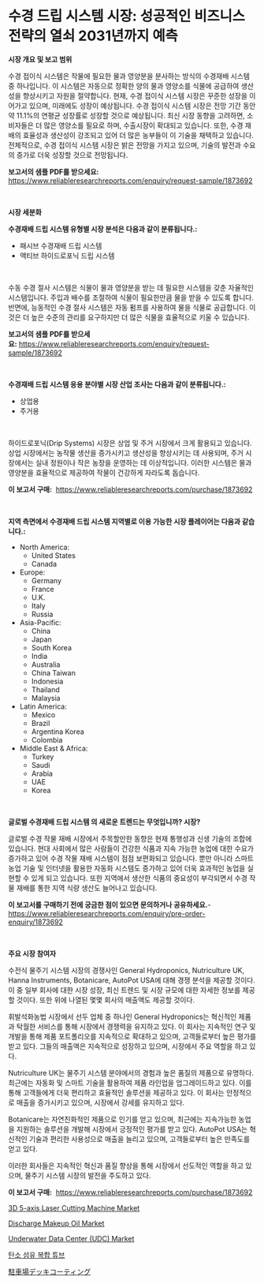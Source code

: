<p><h1>수경 드립 시스템 시장: 성공적인 비즈니스 전략의 열쇠 2031년까지 예측</h1></p><p><strong>시장 개요 및 보고 범위</strong></p>
<p><p>수경 접이식 시스템은 작물에 필요한 물과 영양분을 분사하는 방식의 수경재배 시스템 중 하나입니다. 이 시스템은 자동으로 정확한 양의 물과 영양소를 식물에 공급하여 생산성을 향상시키고 자원을 절약합니다. 현재, 수경 접이식 시스템 시장은 꾸준한 성장을 이어가고 있으며, 미래에도 성장이 예상됩니다. 수경 접이식 시스템 시장은 전망 기간 동안 약 11.1%의 연평균 성장률로 성장할 것으로 예상됩니다. 최신 시장 동향을 고려하면, 소비자들은 더 많은 영양소를 필요로 하며, 수출시장이 확대되고 있습니다. 또한, 수경 재배의 효율성과 생산성이 강조되고 있어 더 많은 농부들이 이 기술을 채택하고 있습니다. 전체적으로, 수경 접이식 시스템 시장은 밝은 전망을 가지고 있으며, 기술의 발전과 수요의 증가로 더욱 성장할 것으로 전망됩니다.</p></p>
<p><strong>보고서의 샘플 PDF를 받으세요:</strong> <a href="https://www.reliableresearchreports.com/enquiry/request-sample/1873692">https://www.reliableresearchreports.com/enquiry/request-sample/1873692</a></p>
<p>&nbsp;</p>
<p><strong>시장 세분화</strong></p>
<p><strong>수경재배 드립 시스템 유형별 시장 분석은 다음과 같이 분류됩니다.:</strong></p>
<p><ul><li>패시브 수경재배 드립 시스템</li><li>액티브 하이드로포닉 드립 시스템</li></ul></p>
<p>&nbsp;</p>
<p><p>수동 수경 절사 시스템은 식물이 물과 영양분을 받는 데 필요한 시스템을 갖춘 자율적인 시스템입니다. 주입과 배수를 조절하여 식물이 필요한만큼 물을 받을 수 있도록 합니다. 반면에, 능동적인 수경 절사 시스템은 자동 펌프를 사용하여 물을 식물로 공급합니다. 이것은 더 높은 수준의 관리를 요구하지만 더 많은 식물을 효율적으로 키울 수 있습니다.</p></p>
<p><strong>보고서의 샘플 PDF를 받으세요:</strong>&nbsp;<a href="https://www.reliableresearchreports.com/enquiry/request-sample/1873692">https://www.reliableresearchreports.com/enquiry/request-sample/1873692</a></p>
<p>&nbsp;</p>
<p><strong> 수경재배 드립 시스템 응용 분야별 시장 산업 조사는 다음과 같이 분류됩니다.:</strong></p>
<p><ul><li>상업용</li><li>주거용</li></ul></p>
<p>&nbsp;</p>
<p><p>하이드로포닉(Drip Systems) 시장은 상업 및 주거 시장에서 크게 활용되고 있습니다. 상업 시장에서는 농작물 생산을 증가시키고 생산성을 향상시키는 데 사용되며, 주거 시장에서는 실내 정원이나 작은 농장을 운영하는 데 이상적입니다. 이러한 시스템은 물과 영양분을 효율적으로 제공하여 작물이 건강하게 자라도록 돕습니다.</p></p>
<p><strong>이 보고서 구매:</strong>&nbsp; <a href="https://www.reliableresearchreports.com/purchase/1873692">https://www.reliableresearchreports.com/purchase/1873692</a></p>
<p>&nbsp;</p>
<p><strong>지역 측면에서 수경재배 드립 시스템 지역별로 이용 가능한 시장 플레이어는 다음과 같습니다.:</strong></p>
<p><ul>
    <li>
        North America:
        <ul>
            <li>United States</li>
            <li>Canada</li>
        </ul>
    </li>
    <li>
        Europe:
        <ul>
            <li>Germany</li>
            <li>France</li>
            <li>U.K.</li>
            <li>Italy</li>
            <li>Russia</li>
        </ul>
    </li>
    <li>
        Asia-Pacific:
        <ul>
            <li>China</li>
            <li>Japan</li>
            <li>South Korea</li>
            <li>India</li>
            <li>Australia</li>
            <li>China Taiwan</li>
            <li>Indonesia</li>
            <li>Thailand</li>
            <li>Malaysia</li>
        </ul>
    </li>
    <li>
        Latin America:
        <ul>
            <li>Mexico</li>
            <li>Brazil</li>
            <li>Argentina Korea</li>
            <li>Colombia</li>
        </ul>
    </li>
    <li>
        Middle East & Africa:
        <ul>
            <li>Turkey</li>
            <li>Saudi</li>
            <li>Arabia</li>
            <li>UAE</li>
            <li>Korea</li>
        </ul>
    </li>
    </ul></p>
<p>&nbsp;</p>
<p><strong>글로벌 수경재배 드립 시스템 의 새로운 트렌드는 무엇입니까? 시장?</strong></p>
<p><p>글로벌 수경 작물 재배 시장에서 주목할만한 동향은 현재 통행성과 신생 기술의 조합에 있습니다. 현대 사회에서 많은 사람들이 건강한 식품과 지속 가능한 농업에 대한 수요가 증가하고 있어 수경 작물 재배 시스템이 점점 보편화되고 있습니다. 뿐만 아니라 스마트 농업 기술 및 인터넷을 활용한 자동화 시스템도 증가하고 있어 더욱 효과적인 농업을 실현할 수 있게 되고 있습니다. 또한 지역에서 생산한 식품의 중요성이 부각되면서 수경 작물 재배를 통한 지역 식량 생산도 늘어나고 있습니다.</p></p>
<p><strong>이 보고서를 구매하기 전에 궁금한 점이 있으면 문의하거나 공유하세요.</strong>- <a href="https://www.reliableresearchreports.com/enquiry/pre-order-enquiry/1873692">https://www.reliableresearchreports.com/enquiry/pre-order-enquiry/1873692</a></p>
<p>&nbsp;</p>
<p><strong>주요 시장 참여자</strong></p>
<p><p>수전식 물주기 시스템 시장의 경쟁사인 General Hydroponics, Nutriculture UK, Hanna Instruments, Botanicare, AutoPot USA에 대해 경쟁 분석을 제공할 것이다. 이 중 일부 회사에 대한 시장 성장, 최신 트렌드 및 시장 규모에 대한 자세한 정보를 제공할 것이다. 또한 위에 나열된 몇몇 회사의 매출액도 제공할 것이다.</p><p>휘발석화농법 시장에서 선두 업체 중 하나인 General Hydroponics는 혁신적인 제품과 탁월한 서비스를 통해 시장에서 경쟁력을 유지하고 있다. 이 회사는 지속적인 연구 및 개발을 통해 제품 포트폴리오를 지속적으로 확대하고 있으며, 고객들로부터 높은 평가를 받고 있다. 그들의 매출액은 지속적으로 성장하고 있으며, 시장에서 주요 역할을 하고 있다.</p><p>Nutriculture UK는 물주기 시스템 분야에서의 경험과 높은 품질의 제품으로 유명하다. 최근에는 자동화 및 스마트 기술을 활용하여 제품 라인업을 업그레이드하고 있다. 이를 통해 고객들에게 더욱 편리하고 효율적인 솔루션을 제공하고 있다. 이 회사는 안정적으로 매출을 증가시키고 있으며, 시장에서 강세를 유지하고 있다.</p><p>Botanicare는 자연친화적인 제품으로 인기를 얻고 있으며, 최근에는 지속가능한 농업을 지원하는 솔루션을 개발해 시장에서 긍정적인 평가를 받고 있다. AutoPot USA는 혁신적인 기술과 편리한 사용성으로 매출을 늘리고 있으며, 고객들로부터 높은 만족도를 얻고 있다.</p><p>이러한 회사들은 지속적인 혁신과 품질 향상을 통해 시장에서 선도적인 역할을 하고 있으며, 물주기 시스템 시장의 발전을 주도하고 있다.</p></p>
<p><strong>이 보고서 구매:</strong>&nbsp;&nbsp;<a href="https://www.reliableresearchreports.com/purchase/1873692">https://www.reliableresearchreports.com/purchase/1873692</a></p>
<p><p><a href="https://issuu.com/reportprime-2/docs/3d-5-axis-laser-cutting-machine-market-size-2030.p">3D 5-axis Laser Cutting Machine Market</a></p><p><a href="https://github.com/abdelrhmankishk22/Market-Research-Report-List-3/blob/main/discharge-makeup-oil-market.md">Discharge Makeup Oil Market</a></p><p><a href="https://view.publitas.com/reportprime-1/underwater-data-center-udc-market-offer-valuable-insights-into-market-size-market-share-market-trends-and-projections-spanning-from-2024-to-2031/">Underwater Data Center (UDC) Market</a></p><p><a href="https://github.com/vsckjg50460/Market-Research-Report-List-1/blob/main/42461312785.md">탄소 섬유 복합 튜브</a></p><p><a href="https://medium.com/@at15984/%E9%A7%90%E8%BB%8A%E3%83%87%E3%83%83%E3%82%AD%E3%82%B3%E3%83%BC%E3%83%86%E3%82%A3%E3%83%B3%E3%82%B0%E5%B8%82%E5%A0%B4-2031%E5%B9%B4%E3%81%BE%E3%81%A7%E3%81%AE%E6%88%90%E5%8A%9F%E3%81%99%E3%82%8B%E3%83%93%E3%82%B8%E3%83%8D%E3%82%B9%E6%88%A6%E7%95%A5%E3%81%AE%E9%8D%B5%E3%82%92%E4%BA%88%E6%B8%AC-d4892005d009">駐車場デッキコーティング</a></p></p>
